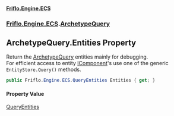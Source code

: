 #### [Friflo.Engine.ECS](index.md#'index')
### [Friflo.Engine.ECS](Friflo.Engine.ECS.md#'Friflo.Engine.ECS').[ArchetypeQuery](ArchetypeQuery.md#'Friflo.Engine.ECS.ArchetypeQuery')

## ArchetypeQuery.Entities Property

Return the [ArchetypeQuery](ArchetypeQuery.md#'Friflo.Engine.ECS.ArchetypeQuery') entities mainly for debugging.<br/>
For efficient access to entity [IComponent](IComponent.md#'Friflo.Engine.ECS.IComponent')'s use one of the generic `EntityStore.Query()` methods.

```csharp
public Friflo.Engine.ECS.QueryEntities Entities { get; }
```

#### Property Value
[QueryEntities](QueryEntities.md#'Friflo.Engine.ECS.QueryEntities')